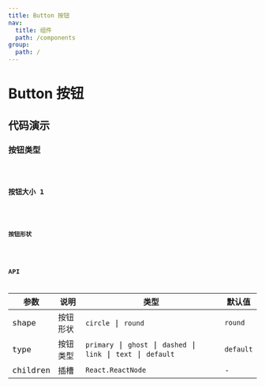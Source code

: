 ```yaml
---
title: Button 按钮
nav:
  title: 组件
  path: /components
group:
  path: /
---
```


# Button 按钮

## 代码演示

### 按钮类型

<code src="./demos/type.tsx"  title="按钮类型"  />

### 按钮大小 1

<code src="./demos/size.tsx"  title="按钮大小"   />

### 按钮形状

<code src="./demos/shape.tsx"  title="按钮形状"   />

## API

| 参数 | 说明 | 类型 | 默认值 |
| --- | --- | --- | --- |
| shape | 按钮形状 | `circle` \| `round` | `round` |
| type | 按钮类型 | `primary` \| `ghost` \| `dashed` \| `link` \| `text` \| `default` | `default` |
| children | 插槽 | `React.ReactNode` | - |
